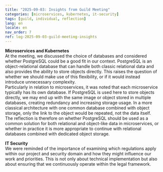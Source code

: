```yaml
---
title: "2025-09-03: Insights from Guild Meeting"
categories: [microservices, kubernetes, it-security]
tags: [guild, individual, reflection]
lang: en
locale: en
nav_order: 7
ref: log-2025-09-03-guild-meeting-insights
---
```

**Microservices and Kubernetes**  
At the meeting, we discussed the choice of databases and considered whether PostgreSQL could be a good fit in our context. PostgreSQL is an object-relational database that can handle both classic relational data and also provides the ability to store objects directly. This raises the question of whether we should make use of this flexibility, or if it would instead introduce unnecessary complexity.  
Particularly in relation to microservices, it was noted that each microservice typically has its own database. If PostgreSQL is used here to store objects directly, we may end up with the same image or object stored in multiple databases, creating redundancy and increasing storage usage. In a more classical architecture with one common database combined with object storage, only the link to the object would be repeated, not the data itself. The reflection is therefore on whether PostgreSQL should be used as a common solution for both relational and object-like data in microservices, or whether in practice it is more appropriate to continue with relational databases combined with dedicated object storage.  

**IT Security**  
We were reminded of the importance of examining which regulations apply within our project and security domain and how they might influence our work and priorities. This is not only about technical implementation but also about ensuring that we continuously operate within the legal framework.